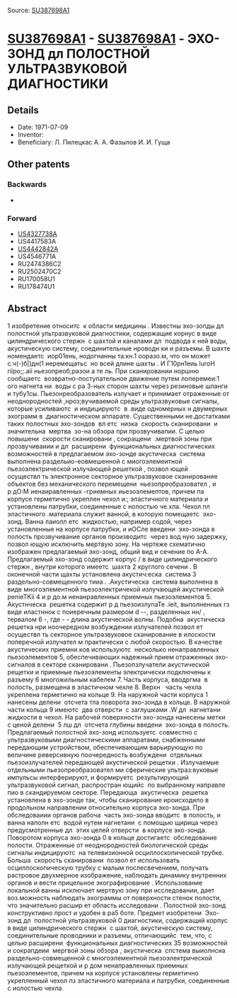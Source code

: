 Source: [SU387698A1](https://patents.google.com/patent/SU387698A1)

# [SU387698A1](SU387698A1.md) - [SU387698A1](SU387698A1.md) - ЭХО-ЗОНД дл ПОЛОСТНОЙ УЛЬТРАЗВУКОВОЙ ДИАГНОСТИКИ

## Details

* Date: 1971-07-09
* Inventor: 
* Beneficiary: Л. Пилецкас А. А. Фазылов И. И. Гуща

## Other patents

### Backwards
 * 
### Forward
 * [US4327738A](US4327738A.md)
 * US4417583A
 * [US4442842A](US4442842A.md)
 * US4546771A
 * RU2474386C2
 * RU2502470C2
 * RU170058U1
 * RU178474U1
## Abstract

1
изобретение относитс  к области медицины .
Известны эхо-зопды дл  полостной ультразвуковой  диагностики, содержащие корнус в виде цилиндрического стержн  с шахтой и каналами дл  подвода к ней воды, акустическую  систему, соединительные нроводн ки и разъемы. В шахте номендаетс  иор01ень, нодогнанны та:кн.1 ооразо.м, что он может с.ч(-)б|)дн(1 иеремещатьс  но всей длине шахты . И Г10рн1еиь luroH riipo;;.aii ньезопреоб;разои  а те ль.
При сканировании норшню сообщаетс  возвратно-поступательное  движение путем лоперемеи:1 ого  нагнета ни  воды с ра 3-ных сторон шахты через резиновые шланги и тубу1сы. Пьезонреобразователь излучает и принимает отраженные от неоднородностей ,нроз;вучиваемой  среды ультразвуковые сигналы, которые усиливаютс  и индицируютс  в .виде одномерных  н двумерных эхограмм в .диагностическом  аппарате.
Существенными не.достатками таких полостных  эхо-зондов  вл етс  низка  скорость сканировани  и значительна  мертва  зо-на обзора при прозвучивапии.
С целью повышени  скорости сканировани , сокращени  .мертвой зоны при лрозвучиваиии  и дл  расширени  функциональных диагностических возможностей в предлагаемом  эхо-зонде акустическа  система выполнена  раздельио-еовмешенной с миогоэлемеитной  пьезоэлектрической излучающей решеткой , позвол ющей осуществл ть электронное секторное ультразвуковое сканирование объектов  без механического перемещени  ньезопреобразовател , и р дО:М иенаиравленных -гриемных иьезоэлемептов, причем па корпусе  герметично укреплен чехол и:; эластичного материала и установлены патрубки, соединенные  с нолостью че.хла. Чехол пл эластичного .материала служит ванной, в которую помещаетс  эхо-зонд. Ванна лаиолл етс  жидкостью, например содой, через установленные на корпусе  патрубки, и иОСле введени  эхо-зонда в полость прозвучивание органов производитс  через вод ную задержку, позвол ющую исключить  мертвую зону.
На чертеже схематично изображен предлагаемый  эхо-зонд, общий вид и сечение по А-А.
Предлагаемый эхо-зонд содержит корпус / в виде цилиндрического стержн , внутри которого  имеетс  шахта 2 круглого сечени . В оконечной части щахты установлена акустич:еска  система 3 раздельно-совмещенного тииа . .Акустическа  система выполнена в виде многоэлементной пьезоэлектричекой излучающей  акустической penieTKii 4 и р до.м ненанравленных  приемных пьезоэлементов 5. Акустнческа  решетка содержит р д пьезоизлуnaTe .ieit, выполненных гз виде иластннок с поиеречным  размером d --, разделенных нн/ , тервалом 6 -, где - - длина акустической
волны. Подобна  акустическа  решетка нри ноочередном возбуждении излучателей позвол ет  осуществл ть секторное ультразвуковое сканирование в илоскости поперечной излучател м  практически с любой скоростью. В качестве  акустических приемни.ков используютс  несколько ненаправленных пьезоэлементов 5, обеспечивающих надежный прием отраженных эхо-сигналов в секторе сканировани . Пьезопзлучатели  акустической рещетки и приемные пьезоэлементы электрически подключены к разъему 6 многожильным кабелем 7. Часть корпуса, вводргма  в полость, размещена в эластичном чехле 8. Верхн   часть чехла укреплена  герметично на кольце 9. На наружной части корпуса 1 нанесены делени  отсчета тла поворота эхо-зонда в кольце. В наружной  части кольца 9 имеютс  два отверсти  с заглушками .W дл  нагнетани  жидкости в чехол.
На рабочей поверхности эхо-зонда нанесены  метки с ценой делени  5 лш дл  отсчета глубины введени  эхо-зонда в полость.
Предлагаемый полостной эхо-зонд используетс  совместно с ультразвуковыми диагностическими  аппаратами, снабженными передающим  устройством, обеспечивающим варьирующую по величине реверсивную поочередность  возбуждени  отдельных пьезоизлучателей  передающей акустической рещетки . Излучаемые отдельными пьезопреобразовател ми  сферические ультраз:вуковые импульсы  интерферируют, и формируетс  результирующий  ультразвуковой сигнал, распростран ющийс  по выбранному направле пио  в скандируемом секторе.
Передающа  акустическа  решетка установлена  в эхо-зонде так, чтобы сканирование ироисходило в продольном направлении относительно  корпуса эхо-зонда. При обследоваиии  органов рабоча  часть эхо-зонда вводитс  в полость, и ванна наполн етс  водой нутем  нагнетани  с помощью щирица через предусмотренные  дл  этих целей отверсти  в корпусе  эхо-зонда. Поворотом корпуса эхо-зонда
0 в кольце достигаетс  обследование полости. Отраженные от неоднородностей биологической  среды сигналы индицируютс  на телевизионной  осциллоскопической трубке. Больша  скорость сканировани  позвол ет использовать осциллоскопическую трубку с малым послесвечением, получать растровое двухмерное  изображение, наблюдать динамику внутренних  органов и вести прицельное эхографирование . Использование локальной ванны исключает мертвую зону при исследовании, дает  воз.можность наблюдать эхограммы от поверхности  стенок полости, что значительно расшир ет область исследовани . Полостной эхо-зонд конструктивно прост и удобен в ра5  боте.
Предмет изобретени 
Эхо-зонд дл  полостной ультразвуковой 0 диагностики, содержащий корпус в виде цилиндрического  стержн  с шахтой, акустическую  систему, соединительные проводники и разъемы, отличающийс  тем, что, с целью расширени  функциональных диагностических
35 возможностей и сокрапдеии  мергвой зоны обзора , акустическа  спстема выиолнсиа раздельно-совмещенной  с многоэлементной пьезоэлектрической  излучающей рещеткой и р дом ненаправленных приемных пьезоэлементов,
 причем на корпусе установлены герметично укрепленный чехол пз эластичного материала и патрубки, соединенные с иолостью чехла.